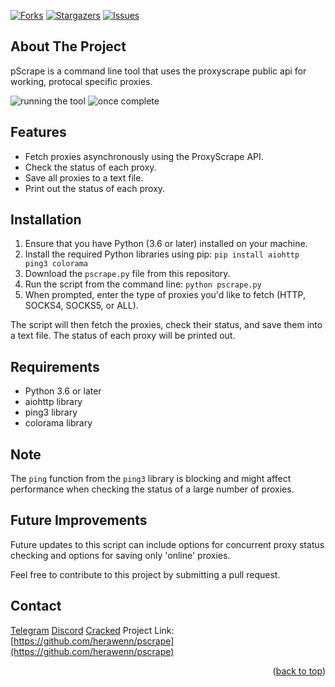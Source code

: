 [![Forks][forks-shield]][forks-url]
[![Stargazers][stars-shield]][stars-url]
[![Issues][issues-shield]][issues-url]

## About The Project

pScrape is a command line tool that uses the proxyscrape public api for working, protocal specific proxies.

![running the tool](https://i.imgur.com/wjZ3uhs.jpg)
![once complete](https://i.imgur.com/Ww5kxBR.jpg)

## Features

- Fetch proxies asynchronously using the ProxyScrape API.
- Check the status of each proxy.
- Save all proxies to a text file.
- Print out the status of each proxy.

## Installation

1. Ensure that you have Python (3.6 or later) installed on your machine.
2. Install the required Python libraries using pip:
  `pip install aiohttp ping3 colorama`
3. Download the `pscrape.py` file from this repository.
4. Run the script from the command line:
  `python pscrape.py`
5. When prompted, enter the type of proxies you'd like to fetch (HTTP, SOCKS4, SOCKS5, or ALL).

The script will then fetch the proxies, check their status, and save them into a text file. The status of each proxy will be printed out.

## Requirements

- Python 3.6 or later
- aiohttp library
- ping3 library
- colorama library

## Note

The `ping` function from the `ping3` library is blocking and might affect performance when checking the status of a large number of proxies.

## Future Improvements

Future updates to this script can include options for concurrent proxy status checking and options for saving only 'online' proxies.

Feel free to contribute to this project by submitting a pull request.

## Contact

[Telegram](https://t.me/mulicious) 
[Discord](https://discord.gg/portlords)
[Cracked](https://cracked.io/herawen)
Project Link: [https://github.com/herawenn/pscrape](https://github.com/herawenn/pscrape)

<p align="right">(<a href="#readme-top">back to top</a>)</p>

[forks-shield]: https://img.shields.io/github/forks/herawenn/pscrape.svg?style=for-the-badge
[forks-url]: https://github.com/herawenn/pscrape/network/members
[stars-shield]: https://img.shields.io/github/stars/herawenn/pscrape.svg?style=for-the-badge
[stars-url]: https://github.com/herawenn/pscrape/stargazers
[issues-shield]: https://img.shields.io/github/issues/herawenn/pscrape.svg?style=for-the-badge
[issues-url]: https://github.com/herawenn/pscrape/issues
